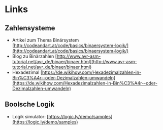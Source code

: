 # Links

## Zahlensysteme
- Artikel zum Thema Binärsystem [http://codeandart.at/code/basics/binaersystem-logik/](http://codeandart.at/code/basics/binaersystem-logik/)
- Blog zu Binärzahlen [http://www.avr-asm-tutorial.net/avr_de/binaer/binaer.html](http://www.avr-asm-tutorial.net/avr_de/binaer/binaer.html)
- Hexadezimal [https://de.wikihow.com/Hexadezimalzahlen-in-Bin%C3%A4r--oder-Dezimalzahlen-umwandeln](https://de.wikihow.com/Hexadezimalzahlen-in-Bin%C3%A4r--oder-Dezimalzahlen-umwandeln)

## Boolsche Logik

- Logik simulator: [https://logic.ly/demo/samples](https://logic.ly/demo/samples)
